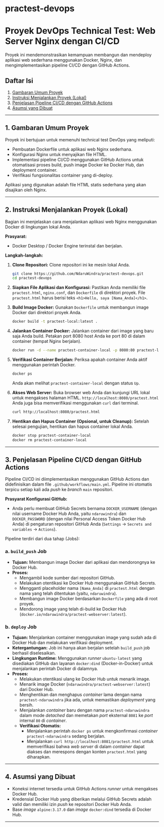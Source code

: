 ﻿# practest-devops

# Proyek DevOps Technical Test: Web Server Nginx dengan CI/CD

Proyek ini mendemonstrasikan kemampuan membangun dan mendeploy aplikasi web sederhana menggunakan Docker, Nginx, dan mengimplementasikan pipeline CI/CD dengan GitHub Actions.

## Daftar Isi
1.  [Gambaran Umum Proyek](#1-gambaran-umum-proyek)
2.  [Instruksi Menjalankan Proyek (Lokal)](#2-instruksi-menjalankan-proyek-lokal)
3.  [Penjelasan Pipeline CI/CD dengan GitHub Actions](#3-penjelasan-pipeline-ci-cd-dengan-github-actions)
4.  [Asumsi yang Dibuat](#4-asumsi-yang-dibuat)

---

## 1. Gambaran Umum Proyek

Proyek ini bertujuan untuk memenuhi technical test DevOps yang meliputi:
* Pembuatan Dockerfile untuk aplikasi web Nginx sederhana.
* Konfigurasi Nginx untuk menyajikan file HTML.
* Implementasi pipeline CI/CD menggunakan GitHub Actions untuk otomatisasi proses build, push image Docker ke Docker Hub, dan deployment container.
* Verifikasi fungsionalitas container yang di-deploy.

Aplikasi yang digunakan adalah file HTML statis sederhana yang akan disajikan oleh Nginx.

---

## 2. Instruksi Menjalankan Proyek (Lokal)

Bagian ini menjelaskan cara menjalankan aplikasi web Nginx menggunakan Docker di lingkungan lokal Anda.

**Prasyarat:**
* Docker Desktop / Docker Engine terinstal dan berjalan.

**Langkah-langkah:**

1.  **Clone Repositori:**
    Clone repositori ini ke mesin lokal Anda.
    ```bash
    git clone https://github.com/NdaruWindra/practest-devops.git
    cd practest-devops
    ```

2.  **Siapkan File Aplikasi dan Konfigurasi:**
    Pastikan Anda memiliki file `practest.html`, `nginx.conf`, dan `Dockerfile` di direktori proyek. File `practest.html` harus berisi teks `<h1>Hello, saya [Nama_Anda]</h1>`.

3.  **Build Image Docker:**
    Gunakan `Dockerfile` untuk membangun image Docker dari direktori proyek Anda.
    ```bash
    docker build -t practest-local:latest .
    ```

4.  **Jalankan Container Docker:**
    Jalankan container dari image yang baru saja Anda build. Petakan port 8080 host Anda ke port 80 di dalam container (tempat Nginx berjalan).
    ```bash
    docker run -d --name practest-container-local -p 8080:80 practest-local:latest
    ```

5.  **Verifikasi Container Berjalan:**
    Periksa apakah container Anda aktif menggunakan perintah Docker.
    ```bash
    docker ps
    ```
    Anda akan melihat `practest-container-local` dengan status `Up`.

6.  **Akses Web Server:**
    Buka browser web Anda dan kunjungi URL lokal untuk mengakses halaman HTML.
    `http://localhost:8080/practest.html`
    Anda juga bisa memverifikasi menggunakan `curl` dari terminal.
    ```bash
    curl http://localhost:8080/practest.html
    ```

7.  **Hentikan dan Hapus Container (Opsional, untuk Cleanup):**
    Setelah selesai pengujian, hentikan dan hapus container lokal Anda.
    ```bash
    docker stop practest-container-local
    docker rm practest-container-local
    ```

---

## 3. Penjelasan Pipeline CI/CD dengan GitHub Actions

Pipeline CI/CD ini diimplementasikan menggunakan GitHub Actions dan didefinisikan dalam file `.github/workflows/main.yml`. Pipeline ini otomatis terpicu setiap kali ada *push* ke *branch* `main` repositori.

**Prasyarat Konfigurasi GitHub:**
* Anda perlu membuat GitHub Secrets bernama `DOCKER_USERNAME` (dengan nilai username Docker Hub Anda, yaitu `ndaruwindra`) dan `DOCKER_PASSWORD` (dengan nilai Personal Access Token Docker Hub Anda) di pengaturan repositori GitHub Anda (`Settings` -> `Secrets and variables` -> `Actions`).

Pipeline terdiri dari dua tahap (Jobs):

### a. `build_push` Job
* **Tujuan:** Membangun image Docker dari aplikasi dan mendorongnya ke Docker Hub.
* **Proses:**
    * Mengambil kode sumber dari repositori GitHub.
    * Melakukan otentikasi ke Docker Hub menggunakan GitHub Secrets.
    * Mengganti placeholder nama `[Nama_Anda]` di `practest.html` dengan nama yang telah ditentukan (yaitu, `ndaruwindra`).
    * Membangun image Docker berdasarkan `Dockerfile` yang ada di root proyek.
    * Mendorong image yang telah di-build ke Docker Hub (`docker.io/ndaruwindra/practest-webserver:latest`).

### b. `deploy` Job
* **Tujuan:** Menjalankan container menggunakan image yang sudah ada di Docker Hub dan melakukan verifikasi deployment.
* **Ketergantungan:** Job ini hanya akan berjalan setelah `build_push` job berhasil diselesaikan.
* **Lingkungan Runtime:** Menggunakan *runner* `ubuntu-latest` yang disediakan GitHub dan layanan `docker:dind` (Docker-in-Docker) untuk menjalankan perintah Docker di dalamnya.
* **Proses:**
    * Melakukan otentikasi ulang ke Docker Hub untuk menarik image.
    * Menarik image Docker (`ndaruwindra/practest-webserver:latest`) dari Docker Hub.
    * Menghentikan dan menghapus *container* lama dengan nama `practest-ndaruwindra` jika ada, untuk memastikan *deployment* yang bersih.
    * Menjalankan *container* baru dengan nama `practest-ndaruwindra` dalam mode *detached* dan memetakan *port* eksternal `8081` ke *port* internal `80` di *container*.
    * **Verifikasi Otomatis:**
        * Menjalankan perintah `docker ps` untuk mengkonfirmasi *container* `practest-ndaruwindra` sedang berjalan.
        * Menjalankan `curl http://localhost:8081/practest.html` untuk memverifikasi bahwa *web server* di dalam *container* dapat diakses dan merespons dengan konten `practest.html` yang diharapkan.

---

## 4. Asumsi yang Dibuat

* Koneksi internet tersedia untuk GitHub Actions *runner* untuk mengakses Docker Hub.
* Kredensial Docker Hub yang diberikan melalui GitHub Secrets adalah valid dan memiliki izin *push* ke repositori Docker Hub Anda.
* Base *image* `alpine:3.17.0` dan *image* `docker:dind` tersedia di Docker Hub.

---


